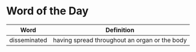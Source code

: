 # Word of the Day

|Word|Definition|
|---|---|
|disseminated|having spread throughout an organ or the body|